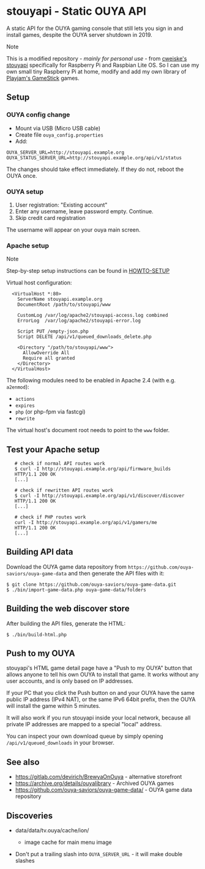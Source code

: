 # stouyapi - Static OUYA API

A static API for the OUYA gaming console that still lets you sign in and install games, despite the OUYA server shutdown in 2019.

> [!NOTE]
> This is a modified repository - *mainly for personal use* - from [cweiske's stouyapi](https://github.com/cweiske/stouyapi) specifically for Raspberry Pi and Raspbian Lite OS. So I can use my own small tiny Raspberry Pi at home, modify and add my own library of [Playjam's GameStick](https://en.wikipedia.org/wiki/GameStick) games.


## Setup

### OUYA config change
- Mount via USB (Micro USB cable)
- Create file ``ouya_config.properties``
- Add:

```
OUYA_SERVER_URL=http://stouyapi.example.org
OUYA_STATUS_SERVER_URL=http://stouyapi.example.org/api/v1/status
```

The changes should take effect immediately.
If they do not, reboot the OUYA once.


### OUYA setup

1. User registration: "Existing account"
2. Enter any username, leave password empty. Continue.
3. Skip credit card registration

The username will appear on your ouya main screen.


### Apache setup

> [!NOTE]
> Step-by-step setup instructions can be found in [HOWTO-SETUP](https://github.com/andiweli/stouyapi/blob/master/HOWTO-SETUP.md)

Virtual host configuration:

```
  <VirtualHost *:80>
    ServerName stouyapi.example.org
    DocumentRoot /path/to/stouyapi/www

    CustomLog /var/log/apache2/stouyapi-access.log combined
    ErrorLog  /var/log/apache2/stouyapi-error.log

    Script PUT /empty-json.php
    Script DELETE /api/v1/queued_downloads_delete.php

    <Directory "/path/to/stouyapi/www">
      AllowOverride All
      Require all granted
    </Directory>
  </VirtualHost>
``` 

The following modules need to be enabled in Apache 2.4
(with e.g. ``a2enmod``):

- ``actions``
- ``expires``
- ``php`` (or php-fpm via fastcgi)
- ``rewrite``

The virtual host's document root needs to point to the ``www`` folder.


## Test your Apache setup

```
   # check if normal API routes work
   $ curl -I http://stouyapi.example.org/api/firmware_builds
   HTTP/1.1 200 OK
   [...]

   # check if rewritten API routes work
   $ curl -I http://stouyapi.example.org/api/v1/discover/discover
   HTTP/1.1 200 OK
   [...]

   # check if PHP routes work
   curl -I http://stouyapi.example.org/api/v1/gamers/me
   HTTP/1.1 200 OK
   [...]
```

## Building API data

Download the OUYA game data repository from ``https://github.com/ouya-saviors/ouya-game-data`` and then generate the API files with it:

```
$ git clone https://github.com/ouya-saviors/ouya-game-data.git
$ ./bin/import-game-data.php ouya-game-data/folders
```

## Building the web discover store

After building the API files, generate the HTML:
```
$ ./bin/build-html.php
```


## Push to my OUYA

stouyapi's HTML game detail page have a "Push to my OUYA" button that allows anyone to tell his own OUYA to install that game.
It works without any user accounts, and is only based on IP addresses.

If your PC that you click the Push button on and your OUYA have the same public IP address (IPv4 NAT), or the same IPv6 64bit prefix, then the OUYA will install the game within 5 minutes.

It will also work if you run stouyapi inside your local network, because all private IP addresses are mapped to a special "local" address.

You can inspect your own download queue by simply opening ``/api/v1/queued_downloads`` in your browser.


## See also

- https://gitlab.com/devirich/BrewyaOnOuya - alternative storefront
- https://archive.org/details/ouyalibrary - Archived OUYA games
- https://github.com/ouya-saviors/ouya-game-data/ - OUYA game data repository

## Discoveries

- data/data/tv.ouya/cache/ion/

  - image cache for main menu image

- Don't put a trailing slash into ``OUYA_SERVER_URL`` - it will make double slashes
